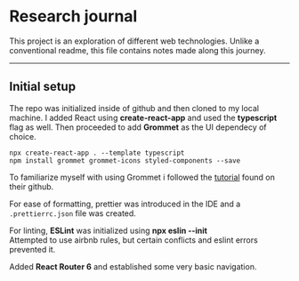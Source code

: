 # Research journal

This project is an exploration of different web technologies. Unlike a conventional readme, this file contains
notes made along this journey.

---

## Initial setup

The repo was initialized inside of github and then cloned to my local machine. I added React using **create-react-app**
and used the **typescript** flag as well. Then proceeded to add **Grommet** as the UI dependecy of choice.

```cli
npx create-react-app . --template typescript
npm install grommet grommet-icons styled-components --save
```

To familiarize myself with using Grommet i followed the [tutorial](https://github.com/grommet/grommet-starter-new-app) found on their github.

For ease of formatting, prettier was introduced in the IDE and a `.prettierrc.json` file was created.

For linting, **ESLint** was initialized using **npx eslin --init**<br />
Attempted to use airbnb rules, but certain conflicts and eslint errors prevented it.

Added **React Router 6** and established some very basic navigation.
